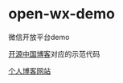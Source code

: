# open-wx-demo
微信开放平台demo

[开源中国博客](https://my.oschina.net/valuetodays/blog/1647777)对应的示范代码

[个人博客网站](http://eblog.doyourealizethattheimportantisdifficult.cn/article/detail/5)